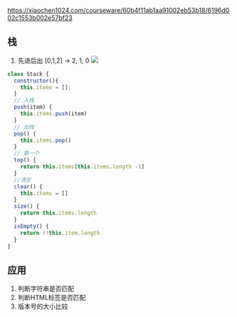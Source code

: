 https://xiaochen1024.com/courseware/60b4f11ab1aa91002eb53b18/6196d002c1553b002e57bf23
## 栈
1. 先进后出
[0,1,2] -> 2, 1, 0
![](https://mmbiz.qpic.cn/mmbiz_png/ndgH50E7pIoAvJlib4f4lvae67jul6t2DPK0iafmGq86E9eXRy7TibwQPfLYgicUfCNPv8DMziaLESR71x9mZDTxLuQ/640?wx_fmt=png&wxfrom=5&wx_lazy=1&wx_co=1)
```javascript
class Stack {
  constructor(){
    this.items = [];
  }
  // 入栈
  push(item) {
    this.items.push(item)
  }
  // 出栈
  pop() {
    this.items.pop()
  }
  // 第一个
  top() {
    return this.items[this.items.length -1]
  }
  //清空
  clear() {
    this.items = []
  }
  size() {
    return this.items.length
  }
  isEmpty() {
    return !!this.item.length
  }
}
```
## 应用
1. 判断字符串是否匹配
2. 判断HTML标签是否匹配
3. 版本号的大小比较